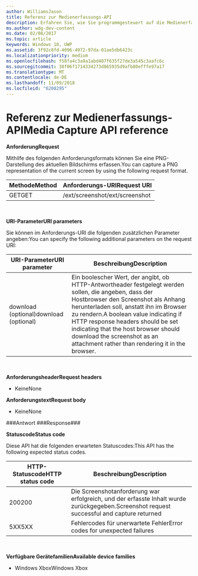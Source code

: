 ```yaml
---
author: WilliamsJason
title: Referenz zur Medienerfassungs-API
description: Erfahren Sie, wie Sie programmgesteuert auf die Medienerfassungs-API zugreifen.
ms.author: wdg-dev-content
ms.date: 02/08/2017
ms.topic: article
keywords: Windows 10, UWP
ms.assetid: 3f92c8fd-4096-4972-97da-01ae5db6423c
ms.localizationpriority: medium
ms.openlocfilehash: f58fa4c3a9a1abd407f635f27de3a545c3aafc6c
ms.sourcegitcommit: 38f06f1714334273d865935d9afb80efffe97a17
ms.translationtype: MT
ms.contentlocale: de-DE
ms.lasthandoff: 11/09/2018
ms.locfileid: "6208295"
---
```

# <a name="media-capture-api-reference"></a><span data-ttu-id="b87d7-104">Referenz zur Medienerfassungs-API</span><span class="sxs-lookup"><span data-stu-id="b87d7-104">Media Capture API reference</span></span> #

**<span data-ttu-id="b87d7-105">Anforderung</span><span class="sxs-lookup"><span data-stu-id="b87d7-105">Request</span></span>**

<span data-ttu-id="b87d7-106">Mithilfe des folgenden Anforderungsformats können Sie eine PNG-Darstellung des aktuellen Bildschirms erfassen.</span><span class="sxs-lookup"><span data-stu-id="b87d7-106">You can capture a PNG representation of the current screen by using the following request format.</span></span>

| <span data-ttu-id="b87d7-107">Methode</span><span class="sxs-lookup"><span data-stu-id="b87d7-107">Method</span></span>        | <span data-ttu-id="b87d7-108">Anforderungs-URI</span><span class="sxs-lookup"><span data-stu-id="b87d7-108">Request URI</span></span>     | 
| ------------- |-----------------|
| <span data-ttu-id="b87d7-109">GET</span><span class="sxs-lookup"><span data-stu-id="b87d7-109">GET</span></span>           | <span data-ttu-id="b87d7-110">/ext/screenshot</span><span class="sxs-lookup"><span data-stu-id="b87d7-110">/ext/screenshot</span></span> |
<br>

**<span data-ttu-id="b87d7-111">URI-Parameter</span><span class="sxs-lookup"><span data-stu-id="b87d7-111">URI parameters</span></span>**

<span data-ttu-id="b87d7-112">Sie können im Anforderungs-URI die folgenden zusätzlichen Parameter angeben:</span><span class="sxs-lookup"><span data-stu-id="b87d7-112">You can specify the following additional parameters on the request URI:</span></span>


| <span data-ttu-id="b87d7-113">URI-Parameter</span><span class="sxs-lookup"><span data-stu-id="b87d7-113">URI parameter</span></span>      | <span data-ttu-id="b87d7-114">Beschreibung</span><span class="sxs-lookup"><span data-stu-id="b87d7-114">Description</span></span>     | 
| ------------------ |-----------------|
| <span data-ttu-id="b87d7-115">download (optional)</span><span class="sxs-lookup"><span data-stu-id="b87d7-115">download (optional)</span></span>| <span data-ttu-id="b87d7-116">Ein boolescher Wert, der angibt, ob HTTP-Antwortheader festgelegt werden sollen, die angeben, dass der Hostbrowser den Screenshot als Anhang herunterladen soll, anstatt ihn im Browser zu rendern.</span><span class="sxs-lookup"><span data-stu-id="b87d7-116">A boolean value indicating if HTTP response headers should be set indicating that the host browser should download the screenshot as an attachment rather than rendering it in the browser.</span></span>  |
<br>

**<span data-ttu-id="b87d7-117">Anforderungsheader</span><span class="sxs-lookup"><span data-stu-id="b87d7-117">Request headers</span></span>**

* <span data-ttu-id="b87d7-118">Keine</span><span class="sxs-lookup"><span data-stu-id="b87d7-118">None</span></span>

**<span data-ttu-id="b87d7-119">Anforderungstext</span><span class="sxs-lookup"><span data-stu-id="b87d7-119">Request body</span></span>**

* <span data-ttu-id="b87d7-120">Keine</span><span class="sxs-lookup"><span data-stu-id="b87d7-120">None</span></span>

###<a name="response"></a><span data-ttu-id="b87d7-121">Antwort ###</span><span class="sxs-lookup"><span data-stu-id="b87d7-121">Response###</span></span>

**<span data-ttu-id="b87d7-122">Statuscode</span><span class="sxs-lookup"><span data-stu-id="b87d7-122">Status code</span></span>**

<span data-ttu-id="b87d7-123">Diese API hat die folgenden erwarteten Statuscodes:</span><span class="sxs-lookup"><span data-stu-id="b87d7-123">This API has the following expected status codes.</span></span>

| <span data-ttu-id="b87d7-124">HTTP-Statuscode</span><span class="sxs-lookup"><span data-stu-id="b87d7-124">HTTP status code</span></span>   | <span data-ttu-id="b87d7-125">Beschreibung</span><span class="sxs-lookup"><span data-stu-id="b87d7-125">Description</span></span>     | 
| ------------------ |-----------------|
| <span data-ttu-id="b87d7-126">200</span><span class="sxs-lookup"><span data-stu-id="b87d7-126">200</span></span>                | <span data-ttu-id="b87d7-127">Die Screenshotanforderung war erfolgreich, und der erfasste Inhalt wurde zurückgegeben.</span><span class="sxs-lookup"><span data-stu-id="b87d7-127">Screenshot request successful and capture returned</span></span> |
| <span data-ttu-id="b87d7-128">5XX</span><span class="sxs-lookup"><span data-stu-id="b87d7-128">5XX</span></span>                | <span data-ttu-id="b87d7-129">Fehlercodes für unerwartete Fehler</span><span class="sxs-lookup"><span data-stu-id="b87d7-129">Error codes for unexpected failures</span></span> |
<br>

**<span data-ttu-id="b87d7-130">Verfügbare Gerätefamilien</span><span class="sxs-lookup"><span data-stu-id="b87d7-130">Available device families</span></span>**

* <span data-ttu-id="b87d7-131">Windows Xbox</span><span class="sxs-lookup"><span data-stu-id="b87d7-131">Windows Xbox</span></span>

